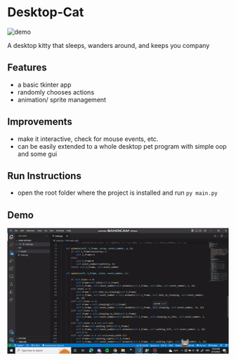 # Desktop-Cat

<img src="idling.gif" alt="demo"/>

A desktop kitty that sleeps, wanders around, and keeps you company

## Features
- a basic tkinter app
- randomly chooses actions
- animation/ sprite management

## Improvements 
- make it interactive, check for mouse events, etc.
- can be easily extended to a whole desktop pet program with simple oop and some gui

## Run Instructions
- open the root folder where the project is installed and run ``py main.py``

## Demo
<img src="demo.gif" alt="demo"/>
